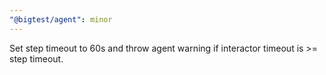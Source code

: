 ```yaml
---
"@bigtest/agent": minor
---
```


Set step timeout to 60s and throw agent warning if interactor timeout is >= step timeout.
